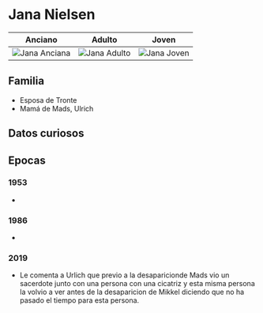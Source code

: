 # Jana Nielsen

| Anciano | Adulto | Joven
| --- | --- | ---
| <img src="https://vignette.wikia.nocookie.net/dark-netflix/images/2/2a/Jana2019.png/revision/latest/scale-to-width-down/350?cb=20171220060210" alt="Jana Anciana"> | <img src="https://vignette.wikia.nocookie.net/dark-netflix/images/0/0d/Jana1986.png/revision/latest/scale-to-width-down/350?cb=20171220060200" alt="Jana Adulto"> | <img src="https://vignette.wikia.nocookie.net/dark-netflix/images/7/78/Jana1953.png/revision/latest/scale-to-width-down/350?cb=20171220060141" alt="Jana Joven">

## Familia

* Esposa de Tronte
* Mamá de Mads, Ulrich

## Datos curiosos

## Epocas

### 1953

* 

### 1986

* 

### 2019

* Le comenta a Urlich que previo a la desaparicionde Mads vio un sacerdote junto con una persona con una cicatriz y esta misma persona la volvio a ver antes de la desaparicion de Mikkel diciendo que no ha pasado el tiempo para esta persona.